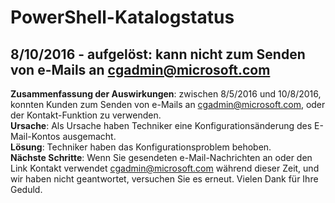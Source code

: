 
PowerShell-Katalogstatus
=========================

## 8/10/2016 - aufgelöst: kann nicht zum Senden von e-Mails an cgadmin@microsoft.com
__Zusammenfassung der Auswirkungen__: zwischen 8/5/2016 und 10/8/2016, konnten Kunden zum Senden von e-Mails an cgadmin@microsoft.com, oder der Kontakt-Funktion zu verwenden.  
__Ursache__: Als Ursache haben Techniker eine Konfigurationsänderung des E-Mail-Kontos ausgemacht.  
__Lösung__: Techniker haben das Konfigurationsproblem behoben.  
__Nächste Schritte__: Wenn Sie gesendeten e-Mail-Nachrichten an oder den Link Kontakt verwendet cgadmin@microsoft.com während dieser Zeit, und wir haben nicht geantwortet, versuchen Sie es erneut. Vielen Dank für Ihre Geduld.




<!--HONumber=Oct16_HO1-->



